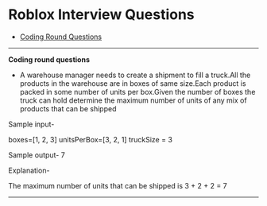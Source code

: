 # Roblox Interview Questions
* [Coding Round Questions](#coding)
____
<b name="coding">Coding round questions</b><br/>
- A warehouse manager needs to create a shipment to fill a truck.All the products in the warehouse are in boxes of same size.Each product is packed in some number of units per box.Given the number of boxes the truck can hold determine the maximum number of units of any mix of products that can be shipped

Sample input-

boxes=[1, 2, 3]
unitsPerBox=[3, 2, 1]
truckSize = 3

Sample output-
7

Explanation-

The maximum number of units that can be shipped is 3 + 2 + 2 = 7

---- 